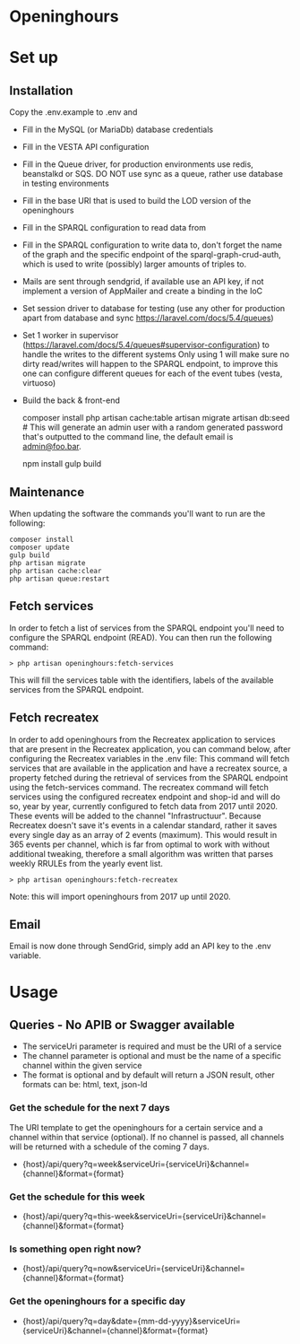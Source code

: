 # Openinghours

# Set up
## Installation
Copy the .env.example to .env and

- Fill in the MySQL (or MariaDb) database credentials
- Fill in the VESTA API configuration
- Fill in the Queue driver, for production environments use redis, beanstalkd or SQS. DO NOT use sync as a queue, rather use database in testing environments
- Fill in the base URI that is used to build the LOD version of the openinghours
- Fill in the SPARQL configuration to read data from
- Fill in the SPARQL configuration to write data to, don't forget the name of the graph and the specific endpoint of the sparql-graph-crud-auth, which is used to
write (possibly) larger amounts of triples to.
- Mails are sent through sendgrid, if available use an API key, if not implement a version of AppMailer and create a binding in the IoC
- Set session driver to database for testing (use any other for production apart from database and sync https://laravel.com/docs/5.4/queues)
- Set 1 worker in supervisor (https://laravel.com/docs/5.4/queues#supervisor-configuration) to handle the writes to the different systems
    Only using 1 will make sure no dirty read/writes will happen to the SPARQL endpoint, to improve this one can configure different queues for each of the event tubes (vesta, virtuoso)
- Build the back & front-end

    composer install
    php artisan cache:table
    artisan migrate
    artisan db:seed # This will generate an admin user with a random generated password that's outputted to the command line, the default email is admin@foo.bar.

    npm install
    gulp build

## Maintenance

When updating the software the commands you'll want to run are the following:

    composer install
    composer update
    gulp build
    php artisan migrate
    php artisan cache:clear
    php artisan queue:restart

## Fetch services

In order to fetch a list of services from the SPARQL endpoint you'll need to configure the SPARQL endpoint (READ). You can then run the following command:

    > php artisan openinghours:fetch-services

This will fill the services table with the identifiers, labels of the available services from the SPARQL endpoint.

## Fetch recreatex

In order to add openinghours from the Recreatex application to services that are present in the Recreatex application, you can command below, after configuring the Recreatex variables in the .env file:
This command will fetch services that are available in the application and have a recreatex source, a property fetched during the retrieval of services from the SPARQL endpoint using the fetch-services command.
The recreatex command will fetch services using the configured recreatex endpoint and shop-id and will do so, year by year, currently configured to fetch data from 2017 until 2020. These events will be added to the channel "Infrastructuur".
Because Recreatex doesn't save it's events in a calendar standard, rather it saves every single day as an array of 2 events (maximum).
This would result in 365 events per channel, which is far from optimal to work with without additional tweaking, therefore a small algorithm was written that parses weekly RRULEs from the yearly event list.

    > php artisan openinghours:fetch-recreatex

Note: this will import openinghours from 2017 up until 2020.

## Email

Email is now done through SendGrid, simply add an API key to the .env variable.

# Usage

## Queries - No APIB or Swagger available

- The serviceUri parameter is required and must be the URI of a service
- The channel parameter is optional and must be the name of a specific channel within the given service
- The format is optional and by default will return a JSON result, other formats can be: html, text, json-ld

### Get the schedule for the next 7 days

The URI template to get the openinghours for a certain service and a channel within that service (optional).
If no channel is passed, all channels will be returned with a schedule of the coming 7 days.

- {host}/api/query?q=week&serviceUri={serviceUri}&channel={channel}&format={format}

### Get the schedule for this week

- {host}/api/query?q=this-week&serviceUri={serviceUri}&channel={channel}&format={format}

### Is something open right now?

- {host}/api/query?q=now&serviceUri={serviceUri}&channel={channel}&format={format}

### Get the openinghours for a specific day

- {host}/api/query?q=day&date={mm-dd-yyyy}&serviceUri={serviceUri}&channel={channel}&format={format}